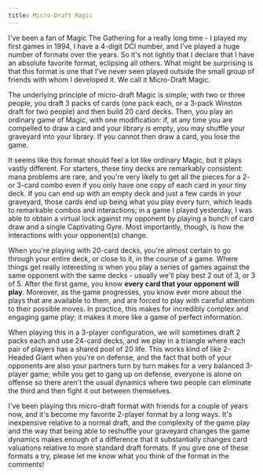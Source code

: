 ```yaml
---
title: Micro-Draft Magic
---
```


I've been a fan of Magic The Gathering for a really long time - I played my
first games in 1994, I have a 4-digit DCI number, and I've played a huge number
of formats over the years. So it's not lightly that I declare that I have an
absolute favorite format, eclipsing all others. What might be surprising is
that this format is one that I've never seen played outside the small group of
friends with whom I developed it. We call it Micro-Draft Magic.

The underlying principle of micro-draft Magic is simple; with two or three
people, you draft 3 packs of cards (one pack each, or a 3-pack Winston draft
for two people) and then build 20 card decks. Then, you play an ordinary game
of Magic, with one modification: if, at any time you are compelled to draw a
card and your library is empty, you may shuffle your graveyard into your
library. If you cannot then draw a card, you lose the game. 

It seems like this format should feel a lot like ordinary Magic, but it plays
vastly different. For starters, these tiny decks are remarkably consistent:
mana problems are rare, and you're very likely to get all the pieces for a 2-
or 3-card combo even if you only have one copy of each card in your tiny deck.
If you can end up with an empty deck and just a few cards in your graveyard,
those cards end up being what you play every turn, which leads to remarkable 
combos and interactions; in a game I played yesterday, I was able to obtain a
virtual lock against my opponent by playing a bunch of card draw and a single 
Captivating Gyre. Most importantly, though, is how the interactions with your 
opponent(s) change.

When you're playing with 20-card decks, you're almost certain to go through
your entire deck, or close to it, in the course of a game. Where things get
really interesting is when you play a series of games against the same opponent
with the same decks - usually we'll play best 2 out of 3, or 3 of 5. After the
first game, you know __every card that your opponent will play__. Moreover, as
the game progresses, you know ever more about the plays that are available to
them, and are forced to play with careful attention to their possible moves.
In practice, this makes for incredibly complex and engaging game play; it makes
it more like a game of perfect information. 

When playing this in a 3-player configuration, we will sometimes draft 2 packs
each and use 24-card decks, and we play in a triangle where each pair of
players has a shared pool of 20 life. This works kind of like 2-Headed Giant
when you're on defense, and the fact that both of your opponents are also your
partners turn by turn makes for a very balanced 3-player game; while you get to
gang up on defense, everyone is alone on offense so there aren't the usual
dynamics where two people can eliminate the third and then fight it out between
themselves.

I've been playing this micro-draft format with friends for a couple of years
now, and it's become my favorite 2-player format by a long ways. It's
inexpensive relative to a normal draft, and the complexity of the game play and
the way that being able to reshuffle your graveyard changes the game dynamics
makes enough of a difference that it substantially changes card valuations
relative to more standard draft formats. If you give one of these formats a
try, please let me know what you think of the format in the comments!
